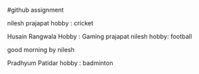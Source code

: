 #github assignment

nilesh prajapat
hobby : cricket

Husain Rangwala
Hobby : Gaming
prajapat nilesh
hobby: football

good morning by nilesh 

Pradhyum Patidar
hobby : badminton
